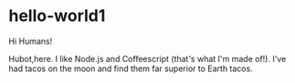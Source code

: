 # hello-world1

Hi Humans!

Hubot,here. I like Node.js and Coffeescript (that's what I'm made of!).
I've had tacos on the moon and find them far superior to Earth tacos.
